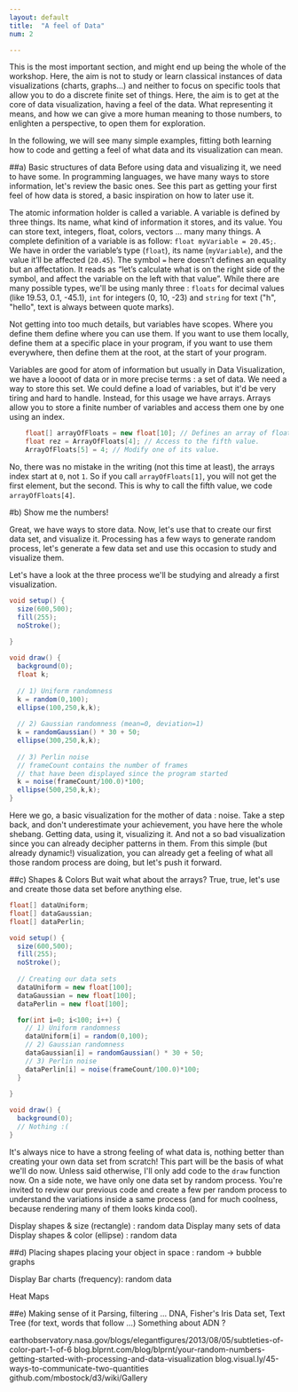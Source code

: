 ```yaml
---
layout: default
title:  "A feel of Data"
num: 2

---
```


This is the most important section, and might end up being the whole of the workshop. Here, the aim is not to study or learn classical instances of data visualizations (charts, graphs...) and neither to focus on specific tools that allow you to do a discrete finite set of things. Here, the aim is to get at the core of data visualization, having a feel of the data. What representing it means, and how we can give a more human meaning to those numbers, to enlighten a perspective, to open them for exploration.

In the following, we will see many simple examples, fitting both learning how to code and getting a feel of what data and its visualization can mean. 

##a) Basic structures of data
Before using data and visualizing it, we need to have some. In programming languages, we have many ways to store information, let's review the basic ones. See this part as getting your first feel of how data is stored, a basic inspiration on how to later use it.

The atomic information holder is called a variable. A variable is defined by three things. Its name, what kind of information it stores, and its value. You can store text, integers, float, colors, vectors ... many many things. A complete definition of a variable is as follow: `float myVariable = 20.45;`. We have in order the variable’s type (`float`), its name (`myVariable`), and the value it’ll be affected (`20.45`). The symbol `=` here doesn’t defines an equality but an affectation. It reads as “let’s calculate what is on the right side of the symbol, and affect the variable on the left with that value”. While there are many possible types, we'll be using manly three : `floats` for decimal values (like 19.53, 0.1, -45.1), `int` for integers (0, 10, -23) and `string` for text ("h", "hello", text is always between quote marks). 

Not getting into too much details, but variables have scopes. Where you define them define where you can use them. If you want to use them locally, define them at a specific place in your program, if you want to use them everywhere, then define them at the root, at the start of your program.

Variables are good for atom of information but usually in Data Visualization, we have a loooot of data or in more precise terms : a set of data. We need a way to store this set. We could define a load of variables, but it'd be very tiring and hard to handle. Instead, for this usage we have arrays. Arrays allow you to store a finite number of variables and access them one by one using an index.

```java
    float[] arrayOfFloats = new float[10]; // Defines an array of floats, of size 10.
    float rez = ArrayOfFloats[4]; // Access to the fifth value.
    ArrayOfFloats[5] = 4; // Modify one of its value.
```

No, there was no mistake in the writing (not this time at least), the arrays index start at `0`, not `1`. So if you call `arrayOfFloats[1]`, you will not get the first element, but the second. This is why to call the fifth value, we code `arrayOfFloats[4]`.

#b) Show me the numbers!

Great, we have ways to store data. Now, let's use that to create our first data set, and visualize it. Processing has a few ways to generate random process, let's generate a few data set and use this occasion to study and visualize them.

Let's have a look at the three process we'll be studying and already a first visualization.

```java
void setup() {
  size(600,500);
  fill(255);
  noStroke();
  
}

void draw() {
  background(0);
  float k;
  
  // 1) Uniform randomness
  k = random(0,100);
  ellipse(100,250,k,k);
 
  // 2) Gaussian randomness (mean=0, deviation=1)
  k = randomGaussian() * 30 + 50;
  ellipse(300,250,k,k);
 
  // 3) Perlin noise
  // frameCount contains the number of frames
  // that have been displayed since the program started
  k = noise(frameCount/100.0)*100;
  ellipse(500,250,k,k);  
}

```
Here we go, a basic visualization for the mother of data : noise. Take a step back, and don't underestimate your achievement, you have here the whole shebang. Getting data, using it, visualizing it. And not a so bad visualization since you can already decipher patterns in them. From this simple (but already dynamic!) visualization, you can already get a feeling of what all those random process are doing, but let's push it forward.

##c) Shapes & Colors
But wait what about the arrays? True, true, let's use and create those data set before anything else.

```java
float[] dataUniform;
float[] dataGaussian;
float[] dataPerlin;

void setup() {
  size(600,500);
  fill(255);
  noStroke();
  
  // Creating our data sets
  dataUniform = new float[100];
  dataGaussian = new float[100];
  dataPerlin = new float[100];

  for(int i=0; i<100; i++) {  
    // 1) Uniform randomness
    dataUniform[i] = random(0,100);
    // 2) Gaussian randomness
    dataGaussian[i] = randomGaussian() * 30 + 50;   
    // 3) Perlin noise
    dataPerlin[i] = noise(frameCount/100.0)*100;
  }
  
}

void draw() {
  background(0);
  // Nothing :(
}
```
It's always nice to have a strong feeling of what data is, nothing better than creating your own data set from scratch! This part will be the basis of what we'll do now. Unless said otherwise, I'll only add code to the `draw` function now. On a side note, we have only one data set by random process. You're invited to review our previous code and create a few per random process to understand the variations inside a same process (and for much coolness, because rendering many of them looks kinda cool).

Display shapes & size (rectangle) : random data
    Display many sets of data
Display shapes & color (ellipse) : random data

##d) Placing shapes
placing your object in space : random -> bubble graphs

Display Bar charts (frequency): random data

Heat Maps


##e) Making sense of it
Parsing, filtering ...
DNA, Fisher's Iris Data set, Text
Tree (for text, words that follow ...)
Something about ADN ?

earthobservatory.nasa.gov/blogs/elegantfigures/2013/08/05/subtleties-of-color-part-1-of-6
blog.blprnt.com/blog/blprnt/your-random-numbers-getting-started-with-processing-and-data-visualization
blog.visual.ly/45-ways-to-communicate-two-quantities
github.com/mbostock/d3/wiki/Gallery
